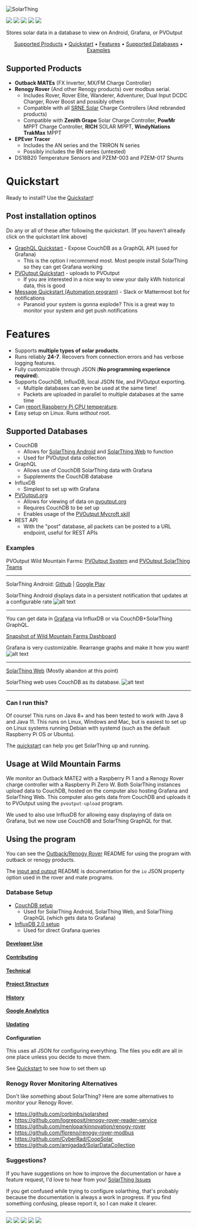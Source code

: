 ![SolarThing](other/docs/solarthing_logo.png "SolarThing")

[![](https://img.shields.io/github/last-commit/wildmountainfarms/solarthing.svg)](https://github.com/wildmountainfarms/solarthing/commits/master)
[![](https://img.shields.io/github/stars/wildmountainfarms/solarthing.svg?style=social)](https://github.com/wildmountainfarms/solarthing/stargazers)
[![](https://img.shields.io/github/v/release/wildmountainfarms/solarthing.svg)](https://github.com/wildmountainfarms/solarthing/releases)
[![](https://img.shields.io/github/release-date/wildmountainfarms/solarthing.svg)](https://github.com/wildmountainfarms/solarthing/releases)
[![](https://img.shields.io/github/downloads/wildmountainfarms/solarthing/total.svg)](other/docs/quickstart.md)

Stores solar data in a database to view on Android, Grafana, or PVOutput

<p align="center">
    <a href="#supported-products">Supported Products</a> &bull;
    <a href="other/docs/quickstart.md">Quickstart</a> &bull;
    <a href="#features">Features</a> &bull;
    <a href="#supported-databases">Supported Databases</a> &bull;
    <a href="#examples">Examples</a>
</p>

## Supported Products
* **Outback MATEs** (FX Inverter, MX/FM Charge Controller)
* **Renogy Rover** (And other Renogy products) over modbus serial.
  * Includes Rover, Rover Elite, Wanderer, Adventurer, Dual Input DCDC Charger, Rover Boost and possibly others
  * Compatible with all [SRNE Solar](https://www.srnesolar.com) Charge Controllers (And rebranded products)
  * Compatible with **Zenith Grape** Solar Charge Controller, **PowMr** MPPT Charge Controller, **RICH** SOLAR MPPT, **WindyNations TrakMax** MPPT
* **EPEver Tracer**
  * Includes the AN series and the TRIRON N series
  * Possibly includes the BN series (untested)
* DS18B20 Temperature Sensors and PZEM-003 and PZEM-017 Shunts

# Quickstart
Ready to install? Use the [Quickstart](other/docs/quickstart.md)!

## Post installation optinos
Do any or all of these after following the quickstart. (If you haven't already click on the quickstart link above)
* [GraphQL Quickstart](other/docs/quickstart_graphql.md) - Expose CouchDB as a GraphQL API (used for Grafana)
  * This is the option I recommend most. Most people install SolarThing so they can get Grafana working
* [PVOutput Quickstart](other/docs/quickstart_pvoutput.md) - uploads to PVOutput
  * If you are interested in a nice way to view your daily kWh historical data, this is good
* [Message Quickstart (Automation program)](other/docs/quickstart_message.md) - Slack or Mattermost bot for notifications
  * Paranoid your system is gonna explode? This is a great way to monitor your system and get push notifications


# Features
* Supports **multiple types of solar products**.
* Runs reliably **24-7**. Recovers from connection errors and has verbose logging features.
* Fully customizable through JSON (**No programming experience required**).
* Supports CouchDB, InfluxDB, local JSON file, and PVOutput exporting.
  * Multiple databases can even be used at the same time!
  * Packets are uploaded in parallel to multiple databases at the same time
* Can [report Raspberry Pi CPU temperature](other/docs/raspberry_pi_cpu_temperature.md).
* Easy setup on Linux. Runs *without* root.

## Supported Databases
* CouchDB
  * Allows for [SolarThing Android](https://github.com/wildmountainfarms/solarthing-android) and [SolarThing Web](https://github.com/wildmountainfarms/solarthing-web) to function
  * Used for PVOutput data collection
* GraphQL
  * Allows use of CouchDB SolarThing data with Grafana
  * Supplements the CouchDB database
* InfluxDB
  * Simplest to set up with Grafana
* [PVOutput.org](https://pvoutput.org)
  * Allows for viewing of data on [pvoutput.org](https://pvoutput.org)
  * Requires CouchDB to be set up
  * Enables usage of the [PVOutput Mycroft skill](https://github.com/wildmountainfarms/pvoutput-mycroft)
* REST API
  * With the "post" database, all packets can be posted to a URL endpoint, useful for REST APIs


### Examples
PVOutput Wild Mountain Farms: [PVOutput System](https://pvoutput.org/intraday.jsp?sid=72206) and 
[PVOutput SolarThing Teams](https://pvoutput.org/listteam.jsp?tid=1528)

---

SolarThing Android: [Github](https://github.com/wildmountainfarms/solarthing-android)
|
[Google Play](https://play.google.com/store/apps/details?id=me.retrodaredevil.solarthing.android)

SolarThing Android displays data in a persistent notification that updates at a configurable rate
![alt text](other/docs/solarthing-android-notification-screenshot-1.jpg "SolarThing Android Notification")
<hr/>

You can get data in [Grafana](https://github.com/grafana/grafana) via InfluxDB or via CouchDB+SolarThing GraphQL.

[Snapshot of Wild Mountain Farms Dashboard](https://snapshot.raintank.io/dashboard/snapshot/iPsTvb6a0eOxEtvvu58dvRuJsJ38Onnp?orgId=2)

Grafana is very customizable. Rearrange graphs and make it how you want!
![alt text](other/docs/grafana-screenshot-1.png "SolarThing with Grafana")

---

[SolarThing Web](https://github.com/wildmountainfarms/solarthing-web) (Mostly abandon at this point)

SolarThing web uses CouchDB as its database.
![alt text](other/docs/solarthing-web-screenshot-1.png "SolarThing Web")

---

### Can I run this?
Of course! This runs on Java 8+ and has been tested to work with Java 8 and Java 11. This runs on Linux, Windows and Mac,
but is easiest to set up on Linux systems running Debian with systemd (such as the default Raspberry Pi OS or Ubuntu).

The [quickstart](other/docs/quickstart.md) can help you get SolarThing up and running.

## Usage at Wild Mountain Farms
We monitor an Outback MATE2 with a Raspberry Pi 1 and a Renogy Rover charge controller with a Raspberry Pi Zero W.
Both SolarThing instances upload data to CouchDB, hosted on the computer also hosting Grafana and SolarThing Web.
This computer also gets data from CouchDB and uploads it to PVOutput using the `pvoutput-upload` program.

We used to also use InfluxDB for allowing easy displaying of data on Grafana, but we now use CouchDB and
SolarThing GraphQL for that.

## Using the program
You can see the [Outback/Renogy Rover](other/solar/README.md) README for using the program with outback or renogy products.

The [input and output](other/docs/input_and_outputs.md) README is documentation for the `io` JSON property option used in the rover and mate programs.

### Database Setup
* [CouchDB setup](other/docs/couchdb_setup.md)<br/>
  * Used for SolarThing Android, SolarThing Web, and SolarThing GraphQL (which gets data to Grafana)
* [InfluxDB 2.0 setup](other/docs/influxdb2_setup.md)<br/>
  * Used for direct Grafana queries

#### [Developer Use](other/docs/developer_use.md)
#### [Contributing](CONTRIBUTING.md)
#### [Technical](other/docs/technical/technical.md)
#### [Project Structure](other/docs/technical/project_structure.md)
#### [History](other/docs/history.md)
#### [Google Analytics](other/docs/google_analytics.md)
#### [Updating](other/docs/updating.md)

#### Configuration
This uses all JSON for configuring everything. The files you edit are all in one place unless you decide to move them.

See [Quickstart](other/docs/quickstart.md) to see how to set them up

### Renogy Rover Monitoring Alternatives
Don't like something about SolarThing? Here are some alternatives to monitor your Renogy Rover.
* https://github.com/corbinbs/solarshed
* https://github.com/logreposit/renogy-rover-reader-service
* https://github.com/menloparkinnovation/renogy-rover
* https://github.com/floreno/renogy-rover-modbus
* https://github.com/CyberRad/CoopSolar
* https://github.com/amigadad/SolarDataCollection

### Suggestions?
If you have suggestions on how to improve the documentation or have a feature request, I'd love to
hear from you! [SolarThing Issues](https://github.com/wildmountainfarms/solarthing/issues)

If you get confused while trying to configure solarthing, that's probably because the documentation is
always a work in progress. If you find something confusing, please report it, so I can make it clearer.

---

[![](https://img.shields.io/badge/author-Joshua%20Shannon-brightgreen.svg)](https://github.com/retrodaredevil)
[![](https://img.shields.io/github/repo-size/wildmountainfarms/solarthing.svg)](#)
[![](https://img.shields.io/github/languages/code-size/wildmountainfarms/solarthing.svg)](#)
[![](https://img.shields.io/librariesio/github/wildmountainfarms/solarthing.svg)](https://libraries.io/github/wildmountainfarms/solarthing)
[![](https://img.shields.io/github/commit-activity/m/wildmountainfarms/solarthing.svg)](#)
